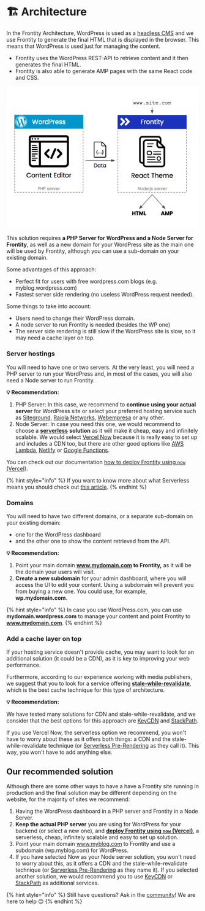 # 🏗 Architecture

In the Frontity Architecture, WordPress is used as a [headless CMS](https://css-tricks.com/what-is-a-headless-cms/) and we use Frontity to generate the final HTML that is displayed in the browser. This means that WordPress is used just for managing the content.

* Frontity uses the WordPress REST-API to retrieve content and it then generates the final HTML.
* Frontity is also able to generate AMP pages with the same React code and CSS.

![](.gitbook/assets/direct-to-frontity.png)

This solution requires **a PHP Server for WordPress and a Node Server for Frontity**, as well as a new domain for your WordPress site as the main one will be used by Frontity, although you can use a sub-domain on your existing domain.

Some advantages of this approach:

* Perfect fit for users with free wordpress.com blogs \(e.g. myblog.wordpress.com\)
* Fastest server side rendering \(no useless WordPress request needed\).

Some things to take into account:

* Users need to change their WordPress domain.
* A node server to run Frontity is needed \(besides the WP one\)
* The server side rendering is still slow if the WordPress site is slow, so it may need a cache layer on top.

### Server hostings

You will need to have one or two servers. At the very least, you will need a PHP server to run your WordPress and, in most of the cases, you will also need a Node server to run Frontity.

**💡 Recommendation:**

1. PHP Server: In this case, we recommend to **continue using your actual server** for WordPress site or select your preferred hosting service such as [Siteground](https://www.siteground.com), [Raiola Networks](https://raiolanetworks.es/), [Webempresa](https://www.webempresa.com/) or any other.
2. Node Server: In case you need this one, we would recommend to choose a [**serverless**](https://about.gitlab.com/topics/serverless/) **solution** as it will make it cheap, easy and infinitely scalable. We would select [Vercel Now](https://vercel.com/docs/now-cli#commands/overview) because it is really easy to set up and includes a CDN too, but there are other good options like [AWS Lambda](https://aws.amazon.com/lambda), [Netlify](https://www.netlify.com/) or [Google Functions](https://cloud.google.com/functions/).

You can check out our documentation [how to deploy Frontity using `now` \(Vercel\)](https://github.com/frontity/gitbook-docs/tree/a6a79476ae299fdebf52cf13ddeaca9ede179f24/deployment/deploy-using-now-vercel.md).

{% hint style="info" %}
If you want to know more about what Serverless means you should check out [this article](https://hackernoon.com/what-is-serverless-architecture-what-are-its-pros-and-cons-cc4b804022e9).
{% endhint %}

### Domains

You will need to have two different domains, or a separate sub-domain on your existing domain:

* one for the WordPress dashboard
* and the other one to show the content retrieved from the API. 

**💡 Recommendation:**

1. Point your main domain **www.mydomain.com to Frontity,** as it will be the domain your users will visit.
2. **Create a new subdomain** for your admin dashboard, where you will access the UI to edit your content. Using a subdomain will prevent you from buying a new one. You could use, for example, **wp.mydomain.com**.

{% hint style="info" %}
In case you use WordPress.com, you can use **mydomain.wordpress.com** to manage your content and point Frontity to **www.mydomain.com**.
{% endhint %}

### Add a cache layer on top

If your hosting service doesn't provide cache, you may want to look for an additional solution \(it could be a CDN\), as it is key to improving your web performance.

Furthermore, according to our experience working with media publishers, we suggest that you to look for a service offering [**stale-while-revalidate**](https://www.keycdn.com/blog/keycdn-supports-stale-while-revalidate), which is the best cache technique for this type of architecture.

**💡 Recommendation:**

We have tested many solutions for CDN and stale-while-revalidate, and we consider that the best options for this approach are [KeyCDN](https://www.keycdn.com) and [StackPath](https://www.stackpath.com/).

If you use Vercel Now, the serverless option we recommend, you won't have to worry about these as it offers both things: a CDN and the stale-while-revalidate technique \(or [Serverless Pre-Rendering](https://vercel.com/blog/serverless-pre-rendering) as they call it\). This way, you won't have to add anything else.

## Our recommended solution

Although there are some other ways to have a have a Frontity site running in production and the final solution may be different depending on the website, for the majority of sites we recommend:

1. Having the WordPress dashboard in a PHP server and Frontity in a Node Server.
2. **Keep the actual PHP server** you are using for WordPress for your backend \(or select a new one\), and [**deploy Frontity using `now` \(Vercel\)**](https://github.com/frontity/gitbook-docs/tree/a6a79476ae299fdebf52cf13ddeaca9ede179f24/deployment/deploy-using-now-vercel.md), a serverless, cheap, infinitely scalable and easy to set up solution.
3. Point your main domain www.myblog.com to Frontity and use a subdomain \(wp.myblog.com\) for WordPress.
4. If you have selected Now as your Node server solution, you won't need to worry about this, as it offers a CDN and the stale-while-revalidate technique \(or [Serverless Pre-Rendering](https://vercel.com/blog/serverless-pre-rendering) as they name it\). If you selected another solution, we would recommend you to use [KeyCDN](https://www.keycdn.com) or [StackPath](https://www.stackpath.com/) as additional services.

{% hint style="info" %}
Still have questions? Ask in the [community](https://community.frontity.org)! We are here to help 😊
{% endhint %}

